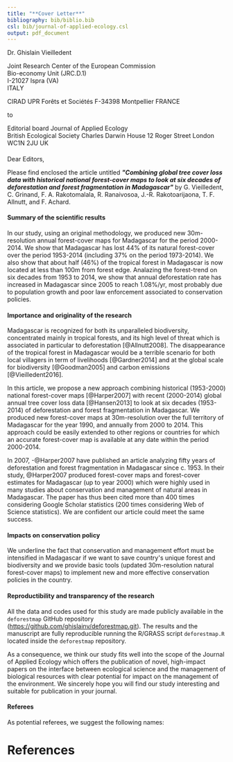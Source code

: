 ```yaml
---
title: "**Cover Letter**"
bibliography: bib/biblio.bib
csl: bib/journal-of-applied-ecology.csl
output: pdf_document
---
```


Dr. Ghislain Vieilledent 

Joint Research Center of the European Commission   
Bio-economy Unit (JRC.D.1)  
I-21027 Ispra (VA)  
ITALY

CIRAD
UPR Forêts et Sociétés
F-34398 Montpellier
FRANCE

to

Editorial board
Journal of Applied Ecology  
British Ecological Society
Charles Darwin House
12 Roger Street
London
WC1N 2JU
UK

####

Dear Editors,

Please find enclosed the article untitled _**"Combining global tree cover loss data with historical national forest-cover maps to look at six decades of deforestation and forest fragmentation in Madagascar"**_ by G. Vieilledent, C. Grinand, F. A. Rakotomalala, R. Ranaivosoa, J.-R. Rakotoarijaona, T. F. Allnutt, and F. Achard.

#### Summary of the scientific results

In our study, using an original methodology, we produced new 30m-resolution annual forest-cover maps for Madagascar for the period 2000-2014. We show that Madagascar has lost 44% of its natural forest-cover over the period 1953-2014 (including 37% on the period 1973-2014). We also show that about half (46%) of the tropical forest in Madagascar is now located at less than 100m from forest edge. Analazing the forest-trend on six decades from 1953 to 2014, we show that annual deforestation rate has increased in Madagascar since 2005 to reach 1.08%/yr, most probably due to population growth and poor law enforcement associated to conservation policies.

#### Importance and originality of the research

Madagascar is recognized for both its unparalleled biodiversity, concentrated mainly in tropical forests, and its high level of threat which is associated in particular to deforestation [@Allnutt2008]. The disappearance of the tropical forest in Madagascar would be a terrible scenario for both local villagers in term of livelihoods [@Gardner2014] and at the global scale for biodiversity [@Goodman2005] and carbon emissions [@Vieilledent2016].

In this article, we propose a new approach combining historical (1953-2000) national forest-cover maps [@Harper2007] with recent (2000-2014) global annual tree cover loss data [@Hansen2013] to look at six decades (1953-2014) of deforestation and forest fragmentation in Madagascar. We produced new forest-cover maps at 30m-resolution over the full territory of Madagascar for the year 1990, and annually from 2000 to 2014. This approach could be easily extended to other regions or countries for which an accurate forest-cover map is available at any date within the period 2000-2014.

In 2007, -@Harper2007 have published an article analyzing fifty years of deforestation and forest fragmentation in Madagascar since c. 1953. In their study, @Harper2007 produced forest-cover maps and forest-cover estimates for Madagascar (up to year 2000) which were highly used in many studies about conservation and management of natural areas in Madagascar. The paper has thus been cited more than 400 times considering Google Scholar statistics (200 times considering Web of Science statistics). We are confident our article could meet the same success.

#### Impacts on conservation policy

We underline the fact that conservation and management effort must be intensified in Madagascar if we want to save country's unique forest and biodiversity and we provide basic tools (updated 30m-resolution natural forest-cover maps) to implement new and more effective conservation policies in the country.

#### Reproductibility and transparency of the research

All the data and codes used for this study are made publicly available in the `deforestmap` GitHub repository (<https://github.com/ghislainv/deforestmap.git>). The results and the manuscript are fully reproducible running the R/GRASS script `deforestmap.R` located inside the `deforestmap` repository.

As a consequence, we think our study fits well into the scope of the Journal of Applied Ecology which offers the publication of novel, high-impact papers on the interface between ecological science and the management of biological resources with clear potential for impact on the management of the environment. We sincerely hope you will find our study interesting and suitable for publication in your journal.

#### Referees

As potential referees, we suggest the following names:




# References


